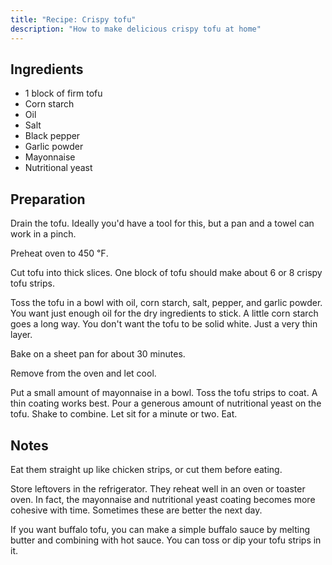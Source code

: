 ```yaml
---
title: "Recipe: Crispy tofu"
description: "How to make delicious crispy tofu at home"
---
```


## Ingredients

- 1 block of firm tofu
- Corn starch
- Oil
- Salt
- Black pepper
- Garlic powder
- Mayonnaise
- Nutritional yeast

## Preparation

Drain the tofu. Ideally you'd have a tool for this, but a pan and a towel can work in a pinch.

Preheat oven to 450 ℉.

Cut tofu into thick slices. One block of tofu should make about 6 or 8 crispy tofu strips.

Toss the tofu in a bowl with oil, corn starch, salt, pepper, and garlic powder. You want just enough oil for the dry ingredients to stick. A little corn starch goes a long way. You don't want the tofu to be solid white. Just a very thin layer.

Bake on a sheet pan for about 30 minutes.

Remove from the oven and let cool.

Put a small amount of mayonnaise in a bowl. Toss the tofu strips to coat. A thin coating works best. Pour a generous amount of nutritional yeast on the tofu. Shake to combine. Let sit for a minute or two. Eat.

## Notes

Eat them straight up like chicken strips, or cut them before eating.

Store leftovers in the refrigerator. They reheat well in an oven or toaster oven. In fact, the mayonnaise and nutritional yeast coating becomes more cohesive with time. Sometimes these are better the next day.

If you want buffalo tofu, you can make a simple buffalo sauce by melting butter and combining with hot sauce. You can toss or dip your tofu strips in it.

